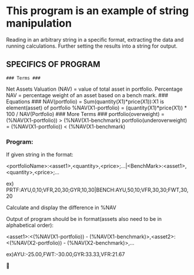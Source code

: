 # This program is an example of string manipulation #
Reading in an arbitrary string in a specific format, extracting the data and running calculations. Further setting the results into a string for output.


## SPECIFICS OF PROGRAM ##
	### Terms ###
Net Assets Valuation (NAV) = value of total asset in portfolio.
Percentage NAV = percentage weight of an asset based on a bench mark.
	### Equations ###
NAV(portfolio) = Sum(quantity(X1)*price(X1)):X1 is element(asset) of portfolio
%NAV(X1-portfolio) = (quantity(X1)*price(X1)) * 100 / NAV(Portfolio)
	### More Terms ###
portfolio(overweight) = (%NAV(X1-portfolio)) > (%NAV(X1-benchmark)
portfolio(underoverweight) = (%NAV(X1-portfolio)) < (%NAV(X1-benchmark)

### Program: ###
If given string in the format: 

\<portfolioName>:\<asset1>,\<quantity>,\<price>;...|\<BenchMark>:\<asset1>,\<quantity>,\<price>;...

ex) PRTF:AYU,0,10;VFR,20,30;GYR,10,30|BENCH:AYU,50,10;VFR,30,30;FWT,30,20

Calculate and display the difference in %NAV 

Output of program should be in format(assets also need to be in alphabetical order):

\<asset1>:\<(%NAV(X1-portfolio)) - (%NAV(X1-benchmark)>,\<asset2>:\<(%NAV(X2-portfolio)) - (%NAV(X2-benchmark)>,...

ex)AYU:-25.00,FWT:-30.00,GYR:33.33,VFR:21.67


:dog: